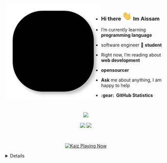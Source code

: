 
<br />
<img src="https://github.com/Aissam4/Aissam4/blob/main/lines.svg" align="left" width="300" alt="Aissam4"/>

- ### Hi there <img src="https://github.com/Aissam4/Aissam4/blob/main/wave.gif" width="30px">  Im Aissam

-  I’m currently learning **programming language**

- software engineer 🚀 **student**

- Right now, I’m reading about **web development**

- **opensourcer**

-  **Ask** me about anything, I am happy to help

-    <summary><b>:gear: &nbsp;GitHub Statistics</b></summary>
  <br/>
    <p align="center">
        <img height="137px" src="https://github-readme-streak-stats.herokuapp.com/?user=Aissam4&hide_border=true&theme=nightowl" />
    </p>
    <p align="center">
        <img height="137px" src="https://github-readme-stats.vercel.app/api?username=Aissam4&hide_title=true&hide_border=true&show_icons=true&include_all_commits=true&count_private=true&line_height=21&theme=nightowl" /> <img height="137px" src="https://github-readme-stats.vercel.app/api/top-langs/?username=Aissam4&hide=html&hide_title=true&hide_border=true&layout=compact&langs_count=8&theme=nightowl" />
    </p>
</details>


<br />

<p align="center">
  <a href="https://kaiz.vercel.app/now-playing?open">
    <img src="https://kaiz.vercel.app/now-playing" width="500px" height="auto" alt="Kaiz Playing Now">
  </a>
</p>
<details>
